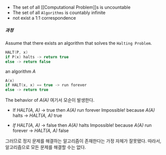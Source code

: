 * The set of all [[Computational Problem]]s is uncountable
* The set of all `Algorithms` is countably infinite
* not exist a 1:1 correspondence

<h5>과정</h5>

Assume that there exists an algorithm that solves the `Halting Problem`.
```c
HALT(P, x)
if P(x) halts -> return true
else -> return false
```

an algorithm _A_
```c
A(x)
if HALT(x, x) == true -> run forever
else -> return true
```

The behavior of _A(A)_
여기서 모순이 발생한다.

* If _HALT(A, A)_ -> true then _A(A)_ run forever
Impossible! because _A(A)_ halts -> _HALT(A, A)_ true

* _If HALT(A, A)_ -> false then _A(A)_ halts
Impossible! because _A(A)_ run forever -> _HALT(A, A)_ false

그러므로 정지 문제를 해결하는 알고리즘이 존재한다는 가정 자체가 잘못됐다. 따라서, 알고리즘으로 모든 문제를 해결할 수는 없다.